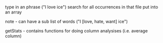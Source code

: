 type in an phrase ("I love ice")
search for all occurrences in that file
put into an array

note - can have a sub list of words ("I [love, hate, want] ice")

getStats - contains functions for doing column analysises (i.e. average column)
